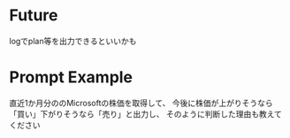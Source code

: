 # Future
logでplan等を出力できるといいかも

# Prompt Example
直近1か月分ののMicrosoftの株価を取得して、
今後に株価が上がりそうなら「買い」下がりそうなら「売り」と出力し、
そのように判断した理由も教えてください